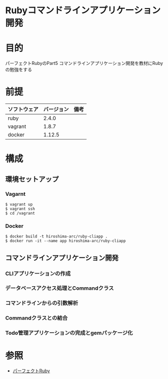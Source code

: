 Rubyコマンドラインアプリケーション開発
===================

# 目的 #
パーフェクトRubyのPart5 コマンドラインアプリケーション開発を教材にRubyの勉強をする

# 前提 #
| ソフトウェア   | バージョン   | 備考        |
|:---------------|:-------------|:------------|
| ruby           |2.4.0    |             |
| vagrant        |1.8.7    |             |
| docker         |1.12.5    |             |

# 構成 #
## 環境セットアップ

### Vagarnt

    $ vagrant up
    $ vagrant ssh
    $ cd /vagrant
    
### Docker
    
    $ docker build -t hiroshima-arc/ruby-cliapp .
    $ docker run -it --name app hiroshima-arc/ruby-cliapp
    
## コマンドラインアプリケーション開発

### CLIアプリケーションの作成

### データベースアクセス処理とCommandクラス

### コマンドラインからの引数解析

### Commandクラスとの結合

### Todo管理アプリケーションの完成とgemパッケージ化


# 参照 #

+ [パーフェクトRuby](http://www.amazon.co.jp/%E3%83%91%E3%83%BC%E3%83%95%E3%82%A7%E3%82%AF%E3%83%88Ruby-PERFECT-SERIES-6-Ruby%E3%82%B5%E3%83%9D%E3%83%BC%E3%82%BF%E3%83%BC%E3%82%BA/dp/4774158798)
